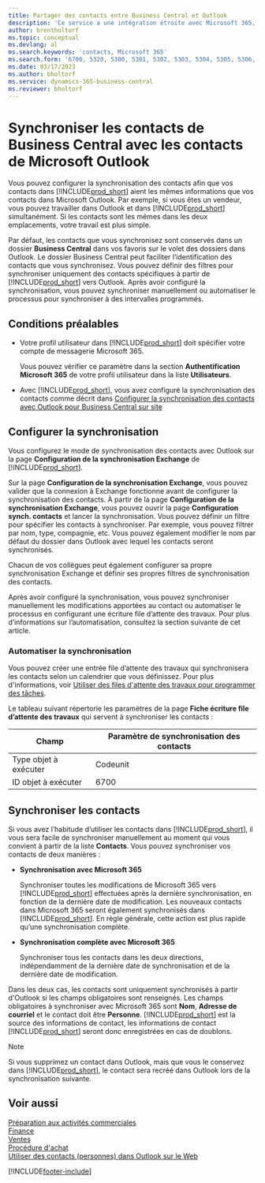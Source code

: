 ```yaml
---
title: Partager des contacts entre Business Central et Outlook
description: 'Ce service a une intégration étroite avec Microsoft 365, ce qui vous permet de partager des contacts entre Outlook et Business Central.'
author: brentholtorf
ms.topic: conceptual
ms.devlang: al
ms.search.keywords: 'contacts, Microsoft 365'
ms.search.form: '6700, 5320, 5300, 5301, 5302, 5303, 5304, 5305, 5306, 5307, 5308, 5309, 5310, 5311'
ms.date: 03/17/2023
ms.author: bholtorf
ms.service: dynamics-365-business-central
ms.reviewer: bholtorf
---
```

# <a name="synchronize-contacts-in-business-central-with-contacts-in-microsoft-outlook"></a>Synchroniser les contacts de Business Central avec les contacts de Microsoft Outlook

Vous pouvez configurer la synchronisation des contacts afin que vos contacts dans [!INCLUDE[prod_short](includes/prod_short.md)] aient les mêmes informations que vos contacts dans Microsoft Outlook. Par exemple, si vous êtes un vendeur, vous pouvez travailler dans Outlook et dans [!INCLUDE[prod_short](includes/prod_short.md)] simultanément. Si les contacts sont les mêmes dans les deux emplacements, votre travail est plus simple.  

Par défaut, les contacts que vous synchronisez sont conservés dans un dossier **Business Central** dans vos favoris sur le volet des dossiers dans Outlook. Le dossier Business Central peut faciliter l’identification des contacts que vous synchronisez. Vous pouvez définir des filtres pour synchroniser uniquement des contacts spécifiques à partir de [!INCLUDE[prod_short](includes/prod_short.md)] vers Outlook. Après avoir configuré la synchronisation, vous pouvez synchroniser manuellement ou automatiser le processus pour synchroniser à des intervalles programmés.  

## <a name="prerequisites"></a>Conditions préalables

- Votre profil utilisateur dans [!INCLUDE[prod_short](includes/prod_short.md)] doit spécifier votre compte de messagerie Microsoft 365.

  Vous pouvez vérifier ce paramètre dans la section **Authentification Microsoft 365** de votre profil utilisateur dans la liste **Utilisateurs**.
- Avec [!INCLUDE[prod_short](includes/prod_short.md)], vous avez configuré la synchronisation des contacts comme décrit dans [Configurer la synchronisation des contacts avec Outlook pour Business Central sur site](admin-contact-sync-setup-onprem.md)

## <a name="set-up-synchronization"></a>Configurer la synchronisation

Vous configurez le mode de synchronisation des contacts avec Outlook sur la page **Configuration de la synchronisation Exchange** de [!INCLUDE[prod_short](includes/prod_short.md)]. 

Sur la page **Configuration de la synchronisation Exchange**, vous pouvez valider que la connexion à Exchange fonctionne avant de configurer la synchronisation des contacts. À partir de la page **Configuration de la synchronisation Exchange**, vous pouvez ouvrir la page **Configuration synch. contacts** et lancer la synchronisation. Vous pouvez définir un filtre pour spécifier les contacts à synchroniser. Par exemple, vous pouvez filtrer par nom, type, compagnie, etc. Vous pouvez également modifier le nom par défaut du dossier dans Outlook avec lequel les contacts seront synchronisés.  

Chacun de vos collègues peut également configurer sa propre synchronisation Exchange et définir ses propres filtres de synchronisation des contacts.  

Après avoir configuré la synchronisation, vous pouvez synchroniser manuellement les modifications apportées au contact ou automatiser le processus en configurant une écriture file d’attente des travaux. Pour plus d’informations sur l’automatisation, consultez la section suivante de cet article.

### <a name="automate-synchronization"></a>Automatiser la synchronisation

Vous pouvez créer une entrée file d’attente des travaux qui synchronisera les contacts selon un calendrier que vous définissez. Pour plus d'informations, voir [Utiliser des files d'attente des travaux pour programmer des tâches](admin-job-queues-schedule-tasks.md). 

Le tableau suivant répertorie les paramètres de la page **Fiche écriture file d’attente des travaux** qui servent à synchroniser les contacts :

|Champ|Paramètre de synchronisation des contacts|
|-----|-----|
|Type objet à exécuter|Codeunit|
|ID objet à exécuter|6700|

## <a name="synchronize-contacts"></a>Synchroniser les contacts

Si vous avez l’habitude d’utiliser les contacts dans [!INCLUDE[prod_short](includes/prod_short.md)], il vous sera facile de synchroniser manuellement au moment qui vous convient à partir de la liste **Contacts**. Vous pouvez synchroniser vos contacts de deux manières :

* **Synchronisation avec Microsoft 365**

  Synchroniser toutes les modifications de Microsoft 365 vers [!INCLUDE[prod_short](includes/prod_short.md)] effectuées après la dernière synchronisation, en fonction de la dernière date de modification. Les nouveaux contacts dans Microsoft 365 seront également synchronisés dans [!INCLUDE[prod_short](includes/prod_short.md)]. En règle générale, cette action est plus rapide qu’une synchronisation complète. 

* **Synchronisation complète avec Microsoft 365**

  Synchroniser tous les contacts dans les deux directions, indépendamment de la dernière date de synchronisation et de la dernière date de modification.  

Dans les deux cas, les contacts sont uniquement synchronisés à partir d'Outlook si les champs obligatoires sont renseignés. Les champs obligatoires à synchroniser avec Microsoft 365 sont **Nom**, **Adresse de courriel** et le contact doit être **Personne**. [!INCLUDE[prod_short](includes/prod_short.md)] est la source des informations de contact, les informations de contact [!INCLUDE[prod_short](includes/prod_short.md)] seront donc enregistrées en cas de doublons.  

> [!NOTE]
> Si vous supprimez un contact dans Outlook, mais que vous le conservez dans [!INCLUDE[prod_short](includes/prod_short.md)], le contact sera recréé dans Outlook lors de la synchronisation suivante. 

## <a name="see-also"></a>Voir aussi

[Préparation aux activités commerciales](ui-get-ready-business.md)  
[Finance](finance.md)  
[Ventes](sales-manage-sales.md)  
[Procédure d'achat](purchasing-manage-purchasing.md)  
[Utiliser des contacts (personnes) dans Outlook sur le Web](https://support.office.com/article/Using-contacts-People-in-Outlook-on-the-web-1e3438c7-26b2-420c-87de-3cea9d31b5cb?appver=OWB150)  


[!INCLUDE[footer-include](includes/footer-banner.md)]
